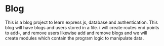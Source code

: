 # Blog
This is a blog project to learn express js, database and authentication. This blog will have blogs and users stored in a file. i will create routes end points to add-, and remove users likewise add and remove blogs and we will create modules which contain the program logic to manipulate data.
